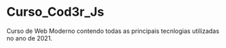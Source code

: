 # Curso_Cod3r_Js
Curso de Web Moderno contendo todas as principais tecnlogias utilizadas no ano de 2021.
